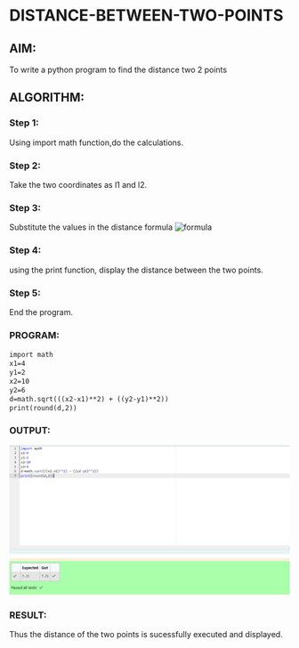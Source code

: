 # DISTANCE-BETWEEN-TWO-POINTS

## AIM:
To write a python program to find the distance two 2 points
## ALGORITHM:
### Step 1: 
Using import math function,do the calculations.
### Step 2: 
Take the two coordinates as l1 and l2.
### Step 3: 
Substitute the values in the distance formula  ![formula](/formula.JPG)
### Step 4: 
using the print function, display the distance between the two points.
### Step 5: 
End the program.
### PROGRAM:
```
import math
x1=4
y1=2
x2=10
y2=6
d=math.sqrt(((x2-x1)**2) + ((y2-y1)**2))
print(round(d,2))
```
### OUTPUT:
![output](/img%202.png)
### RESULT:
Thus the distance of the two points is sucessfully executed and displayed.
